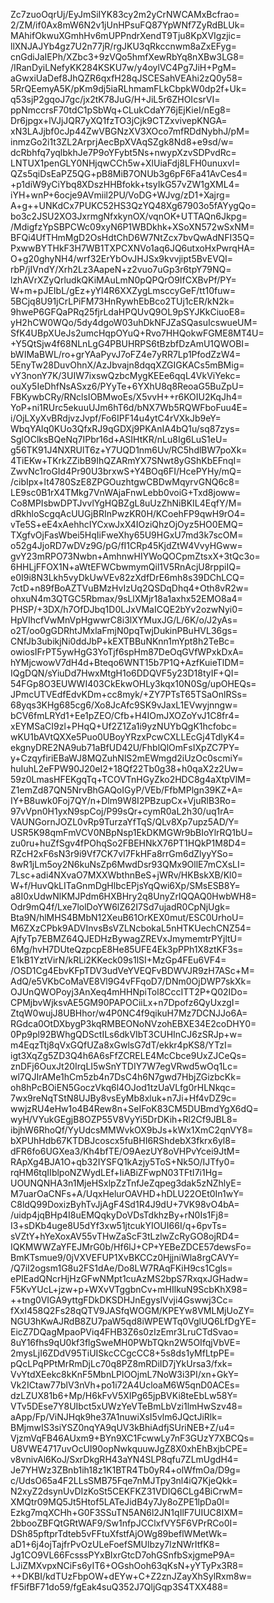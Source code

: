 Zc7zuoOqrUj/EyJmSiIYK83cy2m2yCrNWCAMxBcfrao=
2/ZM/if0Ax8mW6N2v1jUnHPsuFQ87YpWNf7ZyRdBLUk=
MAhifOkwuXGmhHv6mUPPndrXendT9Tju8KpXVIgzjic=
llXNJAJYb4gz7U2n77jR/rgJKU3qRkccnwm8aZxEFyg=
cnGdiJaIEPh/XZbc3+9zVQo5hmfXewRbYq8nXBw3LG8=
/IRanDyiLNefyKK284KSKU7w/y4oylVC4Pg7JiH+PgM=
aGwxiUaDef8JhQZR6qxfH28qJSCESahVEAhi2zQ0y58=
5RrQEemyA5K/pKm9dj5iaRLhmamFLkCbpkW0dp2f+Uk=
q53sjP2gqoJ7gc/jx2tK78JuG/H+JiL5r6ZHOIcsrVI=
ppNmccrsF70tdC1pSbWq+CLukCdaY76jEjKieI/nEg8=
Dr6jpgx+lVJjJQR7yXQ1fzTO3jCjk9CTZxvivepKNGA=
xN3LAJjbf0cJp44ZwVBGNzXV3XOco7mfRDdNybhJ/pM=
inmzGo2i1t3ZL2ArprjAecBpXVAqSZgk8Nd8+e9sd/w=
dcRbhfq7yqlbkhJe7P9oYFybt5Ns+nwypXzvSDPvdRc=
LNTUX1penGLY0NHjqwCCh5w+XlUiaFdj8LFH0unuxvI=
QZs5qiDsEaPZ5QG+pB8MiB7ONUb3g6pF6Fa41AvCes4=
+p1diW9yCiYbq8XDszHHBfokk+tsyIkG57vZW1gXML4=
iYH+wnP+6ocje9AVmiil2PU/VoDG+WJvg/zD1+Xajrg=
A+g++UNKdCx7PUKC52HS3QzYQ48Xg67903o5fAYygQo=
bo3c2JSU2XO3JxrmgNfxkynOX/vqnOK+UTTAQn6Jkpg=
/MdigfzYpSBPCWc09xyN6P1WBDkhk+XSoXN572wSxNM=
BFQi4UfTHmMgD2OsHdtChD6W7NtZcx7bvQwAdNFI35Q=
PxwwBYTHkF3H7WB1TXPCXNVo1aq6JQ6utxoHxPwrqHA=
O+g20ghyNH4/wrf32ErYbOvJHJSx9kvvjipt5BvEVQI=
rbP/jIVndY/Xrh2Lz3AapeN+z2vuo7uGp3r6tpY79NQ=
lzhAVrXZyQrludkQKiMAuLmN0pQPQrO9IfCXBvPf/PY=
W+m+pJEIbL/gEz+yYl4R6XXZygLmsccyGeF/tt10fuw=
5BCjq8U91jCrLPiFM73HnRywhEbBco2TUj1cER/kN2k=
9hweP6GFQaPRq25fjrLdaHPQUvQ9OL9pSYJKkCiuoE8=
yH2hCW0WQo/5dy4dgoW03uhDkNFJZaSQasuIcswueUM=
SfK4UBpXUeJs2umcHqpOYuQ+Rvo7HHQokwFGME8MT4U=
+Y5QtSjw4f68NLnLgG4PBUHRPS6tBzbfDzAmU1QWOBI=
bWIMaBWL/ro+grYAaPyvJ7oFZ4e7yRR7Lp1PfodZzW4=
5EnyTw28DuvOhnX/AzJbvajn8dqqXZGIGKACs5mBMig=
vY3nonY7K/3UIW7ixswQzbcMygKEEe6qqL4VkViYekc=
ouXy5IeDhfNsASxz6/PYyTe+6YXhU8q8ReoaG5BuZpU=
FBKywbCRy/RNclsIOBMwoEs/X5vvH++r6KOIU2KqJh4=
YoP+ni1RUrc5ekuuUJm6hT6d/bNX7Wb5RQWFboFuu4E=
i/OjLXyXvBRdjvzJvpf/Fo6IPF14u4ytC4rVXkJb9eY=
WbqYAlq0KUo3QfxRJ9qGDXj9PKAnIA4bQ1u/sq87zys=
SglOClksBQeNq7IPbr16d+ASIHtKR/nLu8Ig6LuS1eU=
g56TK91J4NXRUlT6z+Y7UQD1nm6Uv/RC5hdlBW7poXk=
4TiEKw+TKrkZZibB9IhQZARmYX7SNwt8yGShKbEFnqI=
ZwvNc1roGId4Pr90U3brxwS+Y4BOq6FI/HcePYHy/mQ=
/cibIpx+lt4780SzE8ZPGOuzhtgwCBDwMqyrvGNQ6c8=
LE9sc0B1rX4TMkg7VnWAjaFnwLebb0voiG+Txd8joww=
Co8MPIsbwDPTJvvlYgHQBZgL8uUzZhNiBKIL4EqfY/M=
dRkhloScgqAcUUGjBRInPwzKR0H/KCoehFP9qwH9rO4=
vTe5S+eE4xAehhcIYCxwJxX4IOziQhzOjOyz5HO0EMQ=
TXgfvOjFasWbei5HqIiFweXhy65U9HGxU7md3k7scOM=
o52g4JjoRD7wDVz9G/pG/fI1CRp45KjdZtW4VvyHGww=
gvY23mRPO73Nwbn+AmhnwHIYWoQOCpmZtsxX+3tQc3o=
6HHLjFFOX1N+aWtEFWCbwmymQil1V5RnAcjU8rppiIQ=
e0I9i8N3Lkh5vyDkUwVEv82zXdfDrE6mh8s39DChLCQ=
7ctD+n89fBoAZTVuBMzHvIzUq2QSDqDhq4+Oth8vR2w=
ohxuN4m3QTGC5Rbmax/9sLlXMjr18a1axhx52EMO8a4=
PHSP/+3DX/h7OfDJbq1D0LJxVMaICQE2bYv2ozwNyi0=
HpVIhcfVwMnVpHgwwrC8i3lXYMuxJG/L/6K/o/J2yAs=
o2T/oo0gGDRhtJMxlaFmjN0pqTwjDukinPBuHVL36gs=
CNfJb3ubikjNi0ddJbP+kEXTBBuNKnn1mYpt8h2TeBc=
owiosIFrPT5ywHgG3YoTjf6spHm87DeOqGVfWPxkDxA=
hYMjcwowV7dH4d+Bteqo6WNT15b7P1Q+AzfKuieTlDM=
IQgDQN/sYiuDd7HwxMtgH1o6DDQVF5y23D18tyIF+QI=
54FGp8O3EUWWI403CkEkwOHLy3kqx10N0Sg/upOHEQs=
JPmcUTVEdfEdvKDm+cc8myk/+ZY7PTsT65TSaOnlRSs=
68yqs3KHg685cg6/Xo8JcAfc9SK9vJaxL1EVwyjnngw=
bCV6fmLRYd1+Ee1pZEO/Cfb+H4IOmJXOZoYvJ1C8fr4=
xEYMSaCI9zl+PHqQ+Uf2Z1Za1i9yzNUYbQgK1hcfobc=
wKU1bAVtQXXe5Puo0UBoyYRzxPcwCXLLEcGj4TdlyK4=
ekgnyDRE2NA9ub71aBfUD42U/FhblQlOmFsIXpZC7PY=
y+CzqyfiriEBaWJ8MQZuhNlS2mEWmgd2iUzOc0scmiY=
huIuhL2eFPW90J20eI2+18Qf22Tb0g38+h0qaX2z2Uw=
59z0LmasHFEKgqTq+TCOVTnHGyZko2HDC8g4aXtpVlM=
Z1emZd87QN5NrvBhGAQoIGyP/VEb/FfbMPlgn39KZ+A=
IY+B8uwk0Foj7QY/n+Dlm9W8I2PBzupCx+VjuRlB3Ro=
97vVpn0H1yxN9spCoj/P99sQr+cymR0aL2h30/uq1rA=
VAUNGornJOZL0vRp9TurzaYfTqS/QLv8Xp7upz5AD/Y=
USR5K98qmFmVCV0NBpNsp1EkDKMGWr9bBIoYlrRQ1bU=
zu0ru+huZfSgv4fPOhqSo2FBEHNkX76PT1HQkP1M8D4=
RZcH2xF6sN3r9i9Vf7CK7vI7FkHFa8rrGm6dZlyyYSo=
8wR1jLm5oy2N6kuNsZp6MwdDsr93QMx9OllE7mCXsLI=
7Lsc+adi4NXvaO7MXXWbthnBeS+jWRv/HKBskXB/Kl0=
W+f/HuvQkLITaGnmDgHlbcEPjsYqQwi6Xp/SMsESB8Y=
a8I0xUdwNlKMJPdm6HXBHry2q8UnyZrIQQAQ0HwbWH8=
Odr9mQ4f/Lxe7lolDoYW6lZ62I7Sd7ujadR0CpNjUgk=
Bta9N/hlMHS4BMbN12XeuB61OrKEX0mut/ESC0UrhoU=
M6ZXzCPbk9ADVInvsBsVZLNcbokaL5nHTKUechCNZ54=
AjfyTp7EBMZ64QJEDHzBywagZREVxJmymemtrPYjltU=
6Mg/hvH7DUteQzpcpE8He85UFE4Ek3pPPh1X8ztKF3s=
E1kB1YztVirN/kRLi2KKeck09s1lSI+MzGp4FEu6VF4=
/OSD1Cg4EbvKFpTDV3udVeYVEQFvBDWVJR9zH7ASc+M=
AdQ/e5VKbCoMaVE8Vl9G4vFFqoD7/DNm0OjDWP7skXk=
OJUnQWOPoyj3AnXeq4mHHNpiTol8CccITT2P+Q02IDo=
CPMjbvWjksvAE5GM90PAPOCiiLx+n7Dpofz6QyUxzgI=
ZtqW0wujJ8UBHhor/w4P0NC4f9qikuH7Mz7DCNJJo6A=
RGdca0OtDXbygP3kqRMBEONoNVzohEBXE34E2coDHY0=
0Pp9pl92BWhgQDSctILs6dkVIbT3CUHInCJ6zSRJp+w=
m4EqzTtj8qVxGQfUZa8xGwlsG7dT/ekkr4pKS8/YTzI=
igt3XqZg5ZD3Q4h6A6sFfZCRELE4McCbce9UxZJCeQs=
znDFj6OuxJt20IrqLI5wSnYTDIY7W7egVRwd5wOq1Lc=
wl7QJIrAMe1hCm5zb4n7DsC4h6N7gwd7HbjZGizbcKk=
oh8hPcBOiEN5GoczVkq6l4OJod1tzUaVLfg0rHLNkqc=
7wx9reNqTStN8UJBy8vsEyMb8xluk+n7Ji+Hf4vDZ9c=
wwjzRU4eHw1o4B4Rew8n+SeIFoK83CM5DUBmdYgX6dQ=
wyH/VYukGEgjB8OZP55V8VyYi5DrDKih+Rl2Cf9JBL8=
ibjhW6RhoQf/YyUdcsMMWvkOX9bJs+kWx1XmC2qnVY8=
bXPUhHdb67KTDBJcoscx5fuBHI6RShdebX3fkrx6yl8=
dFR6fo6UGXea3/Kh4bfTE/O9AezUY8oVHPvYcei9JtM=
RApXg4BJA1O+qb32IYSFQ1kAzjy5ToS+Nk5O/IJTfy0=
rqHM6tqIIblpoNZWydLEf+IiABiZFwpN03TFtI7i1Hg=
UOUNQNHA3n1MjeHSxlpZzTnfJeZqpeg3dak5zNZhlyE=
M7uarOaCNFs+A/UqxHelurOAVHD+hDLU22OEt0In1wY=
C8ldQ99DoxizByhTvJjAgF4Sd1R4J9dU+7VK98vO4bA=
/uidp4jqBHp4I8uEMQqkyDoVDsTdkhzBy+rN0Is1Fj8=
I3+sDKb4uge8U5dYf3xw51jtcukYIOUI66I/q+6pvTs=
sVZtY+hYeXoxAV55vTHwZaScF3tLzlwZcRyGO8ojRD4=
IQKMWWZaYFEJMrG0b/Hf6lJ+CP+YEBeZDCE57dewsFo=
BmKTsmue9/0jVXVEFUP1XvBKCCz0HjjniWla8rgCAVY=
/Q7iI2ogsm1G8u2FS1dAe/Do8LW7RAqFKiH9cs1Cgls=
ePIEadQNcrHjHzGFwNMpt1cuAzMS2bpS7RxqxJGHadw=
F5KvYUcL+jzw+p+WXvVTggbnCv+mHIlkuN9ScbKhX98=
++tng0VIGA9yttgFDkDKSDHJnEgyslVvji4Gswwj3Cc=
fXxI458Q2Fs28qQTV9JASfqWOGM/KPEYw8VMLMjUoZY=
NGU3hKwAJRdB8ZU7paW5qd8iWPEWTq0VglUQ6LfDgYE=
EicZ7DQagMpaoPViq4FHB3Z6s0zIzEmr3LruCTdSvao=
8uY16fhs9qU0kf3flgSweMH0PWbTQkn2W5OIfqjVbVE=
2mysLjI6ZDdV95TiUISkcCCgcCC8+5s8ds1yMfLtpPE=
pQcLPqPPtMrRmDjLc70q8PZ8mRDiID7jYkUrsa3/fxk=
VvYtdXEekc8kKnF5MbnLPlOOjmL7NoW3i3PI/xn+GkY=
Vk2ICtaw77blV3nVh+po1i72A4UcloaM6W5qnD0ACEs=
dzLZUX81b6+Mp/H6kFvV5XIPg65jpBVKi8teEbLw58Y=
VTv5DEse7Y8UIbct5xUWzYeVTeBmLbVzi1lmHwSzv48=
aApp/Fp/ViNJHqk9he37A1nuwiXsI5vlm6JQctJiRlk=
BMjmwIS3siYSZ0nqYA9qUV3kBhiAdfjSUriNEB+Z/u4=
VjzmVqFB46AUxm9+BYn9XC1FcwwLy7nF3GUzY7XBCQs=
U8VWE4717uvOcUI90opNwkquuwJgZ8X0xhEhBxjbCPE=
v8vnivAl6KoJ/SxrDkgRH43aYN4SLP8qfu7ZLmUgdH4=
Je7YHWz3ZBnb1ih18z1K1BTR4Tb0yR4+olWfmOa/D9g=
c/UdsO65a4F2LLsSMB75Fqe7nMJTpy3nl4iQ7KjeQkk=
N2xyZ2dsynUvDIzKoSt5CEKFKZ31VDIQ6CLg4BiCrwM=
XMQtr09MQ5Jt5Htof5LATeJidB4y7Jy8oZPE1lpDa0I=
Ezkg7mqXCHh+G0F3SSuTN5AN6l2JN1qIlF7UIUC8IXM=
2bbooZBFQtGRtWAF9/Sw1nfpJCClxfVY5F6VPrRCo0I=
DSh85pftprTdteb5vFFtuXfstfAjOWg89beflWMetWk=
aD1+6j4ojTajfrPvOzULeFoefSMUlbzy7lzNWrItfK8=
Jg1CO9VL66FcsssPYxBIxrGtcD7ohGSnfbSxjgmeP9A=
LJiZMXvpxNCiFs6yIT6+OGshOoh63qKsN+yYTyPx3R8=
++DKBI/kdTUzFbpOW+dEYw+C+Z2znJZayXhSylRxm8w=
fF5ifBF71do59/fgEak4suQ352J7QljGqp3S4TXX488=
